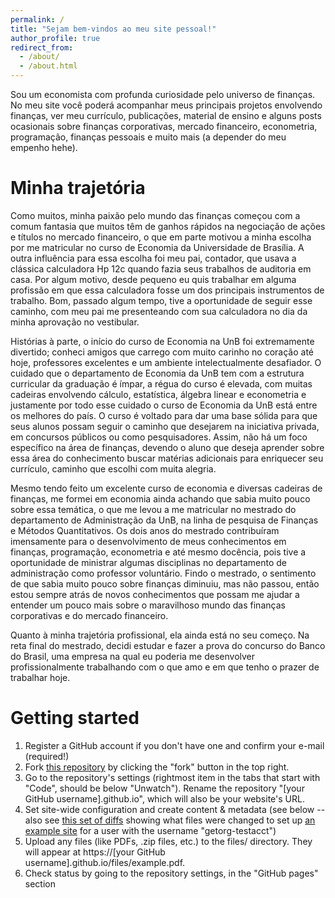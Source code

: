 ```yaml
---
permalink: /
title: "Sejam bem-vindos ao meu site pessoal!"
author_profile: true
redirect_from: 
  - /about/
  - /about.html
---
```

Sou um economista com profunda curiosidade pelo universo de finanças. No meu site você poderá acompanhar meus principais projetos envolvendo finanças, ver meu currículo, publicações, material de ensino e alguns posts ocasionais sobre finanças corporativas, mercado financeiro, econometria, programação, finanças pessoais e muito mais (a depender do meu empenho hehe).

Minha trajetória
======
Como muitos, minha paixão pelo mundo das finanças começou com a comum fantasia que muitos têm de ganhos rápidos na negociação de ações e títulos no mercado financeiro, o que em parte motivou a minha escolha por me matricular no curso de Economia da Universidade de Brasília. A outra influência para essa escolha foi meu pai, contador, que usava a clássica calculadora Hp 12c quando fazia seus trabalhos de auditoria em casa. Por algum motivo, desde pequeno eu quis trabalhar em alguma profissão em que essa calculadora fosse um dos principais instrumentos de trabalho. Bom, passado algum tempo, tive a oportunidade de seguir esse caminho, com meu pai me presenteando com sua calculadora no dia da minha aprovação no vestibular.

Histórias à parte, o início do curso de Economia na UnB foi extremamente divertido; conheci amigos que carrego com muito carinho no coração até hoje, professores excelentes e um ambiente intelectualmente desafiador. O cuidado que o departamento de Economia da UnB tem com a estrutura curricular da graduação é ímpar, a régua do curso é elevada, com muitas cadeiras envolvendo cálculo, estatística, álgebra linear e econometria e justamente por todo esse cuidado o curso de Economia da UnB está entre os melhores do país. O curso é voltado para dar uma base sólida para que seus alunos possam seguir o caminho que desejarem na iniciativa privada, em concursos públicos ou como pesquisadores. Assim, não há um foco específico na área de finanças, devendo o aluno que deseja aprender sobre essa área do conhecimento buscar matérias adicionais para enriquecer seu currículo, caminho que escolhi com muita alegria.

Mesmo tendo feito um excelente curso de economia e diversas cadeiras de finanças, me formei em economia ainda achando que sabia muito pouco sobre essa temática, o que me levou a me matricular no mestrado do departamento de Administração da UnB, na linha de pesquisa de Finanças e Métodos Quantitativos. Os dois anos do mestrado contribuíram imensamente para o desenvolvimento de meus conhecimentos em finanças, programação, econometria e até mesmo docência, pois tive a oportunidade de ministrar algumas disciplinas no departamento de administração como professor voluntário. Findo o mestrado, o sentimento de que sabia muito pouco sobre finanças diminuiu, mas não passou, então estou sempre atrás de novos conhecimentos que possam me ajudar a entender um pouco mais sobre o maravilhoso mundo das finanças corporativas e do mercado financeiro.

Quanto à minha trajetória profissional, ela ainda está no seu começo. Na reta final do mestrado, decidi estudar e fazer a prova do concurso do Banco do Brasil, uma empresa na qual eu poderia me desenvolver profissionalmente trabalhando com o que amo e em que tenho o prazer de trabalhar hoje.

Getting started
======
1. Register a GitHub account if you don't have one and confirm your e-mail (required!)
1. Fork [this repository](https://github.com/academicpages/academicpages.github.io) by clicking the "fork" button in the top right. 
1. Go to the repository's settings (rightmost item in the tabs that start with "Code", should be below "Unwatch"). Rename the repository "[your GitHub username].github.io", which will also be your website's URL.
1. Set site-wide configuration and create content & metadata (see below -- also see [this set of diffs](http://archive.is/3TPas) showing what files were changed to set up [an example site](https://getorg-testacct.github.io) for a user with the username "getorg-testacct")
1. Upload any files (like PDFs, .zip files, etc.) to the files/ directory. They will appear at https://[your GitHub username].github.io/files/example.pdf.  
1. Check status by going to the repository settings, in the "GitHub pages" section


